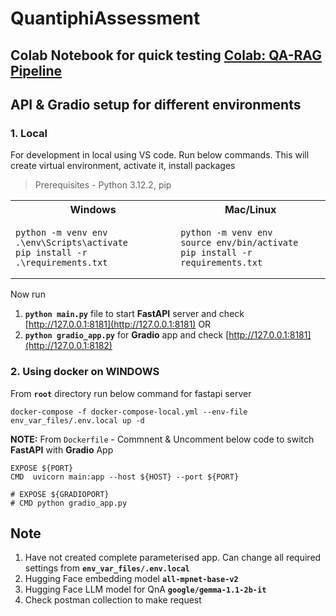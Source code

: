 # QuantiphiAssessment

## Colab Notebook for quick testing [Colab: QA-RAG Pipeline](https://colab.research.google.com/drive/1M3qIodbAFiMqdQcuORo7GmTi-w-gHo0w)


## API & Gradio setup for different environments


### 1. Local

For development in local using VS code. Run below commands. This will create virtual environment, activate it, install packages

> Prerequisites - Python 3.12.2, pip

<table>
<tr>
<th> Windows </th>
<th> Mac/Linux </th>
</tr>
<tr>
<td>

```
python -m venv env
.\env\Scripts\activate
pip install -r .\requirements.txt
```
</td>

<td>
  
```
python -m venv env
source env/bin/activate
pip install -r requirements.txt
```
</td>
</tr>
</table>

Now run 
1. **`python main.py`** file to start **FastAPI** server and check [http://127.0.0.1:8181](http://127.0.0.1:8181) OR
2. **`python gradio_app.py`** for **Gradio** app and check [http://127.0.0.1:8181](http://127.0.0.1:8182)


### 2. Using docker on WINDOWS
From **`root`** directory run below command for fastapi server

```
docker-compose -f docker-compose-local.yml --env-file env_var_files/.env.local up -d
```

**NOTE:** From `Dockerfile` - Commnent & Uncomment below code to switch **FastAPI** with **Gradio** App
```
EXPOSE ${PORT}
CMD  uvicorn main:app --host ${HOST} --port ${PORT}

# EXPOSE ${GRADIOPORT}
# CMD python gradio_app.py
```


## Note
1. Have not created complete parameterised app. Can change all required settings from **`env_var_files/.env.local`**
2. Hugging Face embedding model **`all-mpnet-base-v2`**
3. Hugging Face LLM model for QnA **`google/gemma-1.1-2b-it`**
4. Check postman collection to make request
